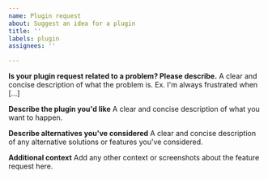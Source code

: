 ```yaml
---
name: Plugin request
about: Suggest an idea for a plugin
title: ''
labels: plugin
assignees: ''

---
```


**Is your plugin request related to a problem? Please describe.**
A clear and concise description of what the problem is. Ex. I'm always frustrated when [...]

**Describe the plugin you'd like**
A clear and concise description of what you want to happen.

**Describe alternatives you've considered**
A clear and concise description of any alternative solutions or features you've considered.

**Additional context**
Add any other context or screenshots about the feature request here.
